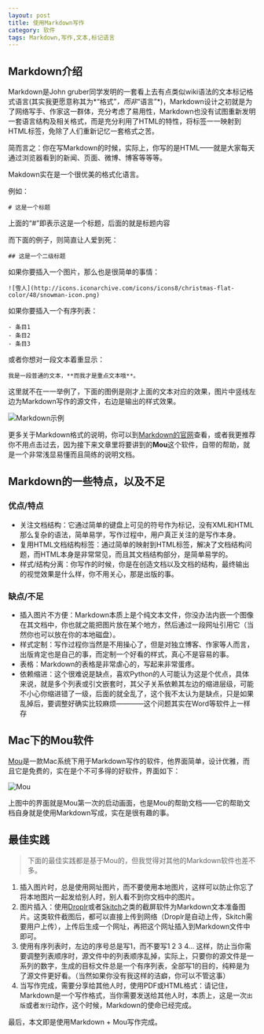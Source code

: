 ```yaml
---
layout: post
title: 使用Markdown写作
category: 软件
tags: Markdown,写作,文本,标记语言
---
```


## Markdown介绍

Markdown是John gruber同学发明的一套看上去有点类似wiki语法的文本标记格式语言(其实我更愿意称其为*“格式”*，而非*“语言”*)，Markdown设计之初就是为了网络写手、作家这一群体，充分考虑了易用性，Markdown也没有试图重新发明一套语言结构及相关格式，而是充分利用了HTML的特性，将标签一一映射到HTML标签，免除了人们重新记忆一套格式之苦。

简而言之：你在写Markdown的时候，实际上，你写的是HTML——就是大家每天通过浏览器看到的新闻、页面、微博、博客等等等。

Makdown实在是一个很优美的格式化语言。

例如：

`# 这是一个标题`

上面的“#”即表示这是一个标题，后面的就是标题内容

而下面的例子，则简直让人爱到死：

`## 这是一个二级标题`

如果你要插入一个图片，那么也是很简单的事情：

`![雪人](http://icons.iconarchive.com/icons/icons8/christmas-flat-color/48/snowman-icon.png)`

如果你要插入一个有序列表：

```
- 条目1
- 条目2
- 条目3
```

或者你想对一段文本着重显示：

`我是一段普通的文本，**而我才是重点文本哦**。`

这里就不在一一举例了，下面的图例是刚才上面的文本对应的效果，图片中竖线左边为Markdown写作的源文件，右边是输出的样式效果。

![Markdown示例](https://s3-us-west-2.amazonaws.com/droplr.storage/files/acc_112959/xpQE?AWSAccessKeyId=AKIAJSVQN3Z4K7MT5U2A&Expires=1388329818&Signature=yl7uUh9k5n8t26UC5p05B22ZLb8%3D&response-content-disposition=inline%3B%20filename%3DScreen%2520Shot%25202013-12-29%2520at%252022.10.04.png%3B%20filename%2A%3DUTF-8%2527%2527Screen%2520Shot%25202013-12-29%2520at%252022.10.04.png)

更多关于Markdown格式的说明，你可以到[Markdown的官网](http://daringfireball.net/projects/markdown/basics)查看，或者我更推荐你不用点击过去，因为接下来文章里将要讲到的**Mou**这个软件，自带的帮助，就是一个非常浅显易懂而且简练的说明文档。

## Markdown的一些特点，以及不足

### 优点/特点

- 关注文档结构：它通过简单的键盘上可见的符号作为标记，没有XML和HTML那么复杂的语法，简单易学，写作过程中，用户真正关注的是写作本身。
- 复用HTML文档结构标签：通过简单的映射到HTML标签，解决了文档结构问题，而HTML本身是非常常见，而且其文档结构部分，是简单易学的。
- 样式/结构分离：你写作的时候，你是在创造文档以及文档的结构，最终输出的视觉效果是什么样，你不用关心，那是出版的事。

### 缺点/不足

- 插入图片不方便：Markdown本质上是个纯文本文件，你没办法内嵌一个图像在其文档中，你也就之能把图片放在某个地方，然后通过一段网址引用它（当然你也可以放在你的本地磁盘）。
- 样式定制：写作过程你当然是不用操心了，但是对独立博客、作家等人而言，出版肯定也是自己的事，而定制一个好看的样式，真心不是容易的事。
- 表格：Markdown的表格是非常虐心的，写起来非常蛋疼。
- 依赖缩进：这个很难说是缺点，喜欢Python的人可能认为这是个优点，具体来说，就是多个列表或引文嵌套时，其父子关系依赖其左边的缩进层级，可能不小心你缩进错了一级，后面的就全乱了，这个我不太认为是缺点，只是如果乱掉后，要调整好确实比较麻烦————这个问题其实在Word等软件上一样存 

## Mac下的Mou软件

[Mou](http://mouapp.com/)是一款Mac系统下用于Markdown写作的软件，他界面简单，设计优雅，而且它是免费的，实在是个不可多得的好软件，界面如下：

![Mou](http://mouapp.com/images/Mou_Screenshot_1@2x.png)

上图中的界面就是Mou第一次的启动画面，也是Mou的帮助文档——它的帮助文档自身就是使用Markdown写成，实在是很有趣的事。

## 最佳实践

> 下面的最佳实践都是基于Mou的，但我觉得对其他的Markdown软件也差不多。

1. 插入图片时，总是使用网址图片，而不要使用本地图片，这样可以防止你忘了将本地图片一起发给别人时，别人看不到你文档中的图片。
1. 图片插入：使用[Droplr](https://droplr.com/hello)或者[Skitch](http://evernote.com/intl/zh-cn/skitch/)之类的截屏软件为Markdown文本准备图片。这类软件截图后，都可以直接上传到网络（Droplr是自动上传，Skitch需要用户上传），上传后生成一个网址，再把这个网址插入到Markdown文件中即可。
1. 使用有序列表时，左边的序号总是写1，而不要写1 2 3 4... 这样，防止当你需要调整列表顺序时，源文件中的列表顺序乱掉，实际上，只要你的源文件是一系列的数字，生成的目标文件总是一个有序列表，全部写1的目的，纯粹是为了源文件更好看。（当然如果你没有我这样的洁癖，你可以不管这事）
1. 当写作完成，需要分享给其他人时，使用PDF或HTML格式：请记住，Markdown是一个写作格式，当你需要发送给其他人时，本质上，这是一次`出版`或者`发行`动作，这个时候，Markdown的使命已经完成。


最后，本文即是使用Markdown + Mou写作完成。